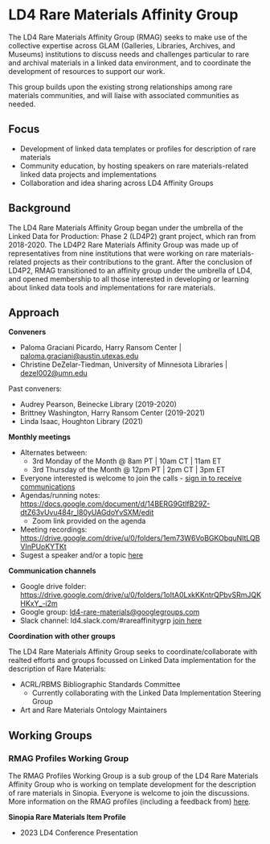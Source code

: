# LD4 Rare Materials Affinity Group

The LD4 Rare Materials Affinity Group (RMAG) seeks to make use of the collective expertise across GLAM (Galleries, Libraries, Archives, and Museums) institutions to discuss needs and challenges particular to rare and archival materials in a linked data environment, and to coordinate the development of resources to support our work. 

This group builds upon the existing strong relationships among rare materials communities, and will liaise with associated communities as needed. 

## Focus 
- Development of linked data templates or profiles for description of rare materials
- Community education, by hosting speakers on rare materials-related linked data projects and implementations
- Collaboration and idea sharing across LD4 Affinity Groups

## Background 
The LD4 Rare Materials Affinity Group began under the umbrella of the Linked Data for Production: Phase 2 (LD4P2) grant project, which ran from 2018-2020. The LD4P2 Rare Materials Affinity Group was made up of representatives from nine institutions that were working on rare materials-related projects as their contributions to the grant. After the conclusion of LD4P2, RMAG transitioned to an affinity group under the umbrella of LD4, and opened membership to all those interested in developing or learning about linked data tools and implementations for rare materials.

## Approach
**Conveners**
- Paloma Graciani Picardo, Harry Ransom Center | paloma.graciani@austin.utexas.edu
- Christine DeZelar-Tiedman, University of Minnesota Libraries | dezel002@umn.edu

Past conveners:
- Audrey Pearson, Beinecke Library (2019-2020)
- Brittney Washington, Harry Ransom Center (2019-2021)
- Linda Isaac, Houghton Library (2021)

**Monthly meetings**
- Alternates between:
  - 3rd Monday of the Month @ 8am PT | 10am CT | 11am ET 
  - 3rd Thursday of the Month @ 12pm PT | 2pm CT | 3pm ET
- Everyone interested is welcome to join the calls - [sign in to receive communications](https://groups.google.com/g/ld4-rare-materials)
- Agendas/running notes: https://docs.google.com/document/d/14BERG9GtlfB29Z-dtZ63vUvu484r_l80yUAGdoYvSXM/edit
  - Zoom link provided on the agenda
- Meeting recordings: https://drive.google.com/drive/u/0/folders/1em73W6VoBGKObquNltLQBVInPUoKYTKt
- Sugest a speaker and/or a topic [here](https://docs.google.com/forms/d/e/1FAIpQLSc0wLbubNPJyMzq_CdLc4KWU9OrC4MOV3N-060RG1F2OwdC3A/viewform)

**Communication channels**
- Google drive folder: https://drive.google.com/drive/u/0/folders/1oItA0LxkKKntrQPbvSRmJQKHKxY_-i2m 
- Google group: ld4-rare-materials@googlegroups.com
- Slack channel: ld4.slack.com/#rareaffinitygrp [join here](https://join.slack.com/t/ld4/shared_invite/zt-1xp2ohyqf-v7Qij0GW7Uz2Oe1VUraaHw) 

**Coordination with other groups**

The LD4 Rare Materials Affinity Group seeks to coordinate/collaborate with realted efforts and groups focussed on Linked Data implementation for the description of Rare Materials:
- ACRL/RBMS Bibliographic Standards Committee
  - Currently collaborating with the Linked Data Implementation Steering Group
- Art and Rare Materials Ontology Maintainers

## Working Groups
### RMAG Profiles Working Group

The RMAG Profiles Working Group is a sub group of the LD4 Rare Materials Affinity Group who is working on template development for the description of rare materials in Sinopia. Everyone is welcome to join the discussions. 
More information on the RMAG profiles (including a feedback from) [here](https://github.com/LD4/rare-materials/tree/main/rmag-resource-templates).


**Sinopia Rare Materials Item Profile**
- 2023 LD4 Conference Presentation







